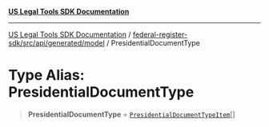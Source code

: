 [**US Legal Tools SDK Documentation**](../../../../../../README.md)

***

[US Legal Tools SDK Documentation](../../../../../../README.md) / [federal-register-sdk/src/api/generated/model](../README.md) / PresidentialDocumentType

# Type Alias: PresidentialDocumentType

> **PresidentialDocumentType** = [`PresidentialDocumentTypeItem`](PresidentialDocumentTypeItem.md)[]

